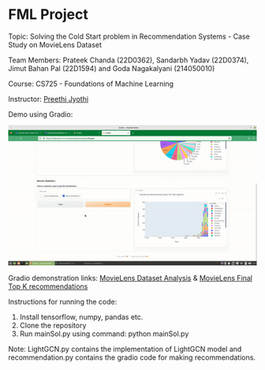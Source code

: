 # FML Project

Topic: Solving the Cold Start problem in Recommendation Systems - Case Study on MovieLens Dataset

Team Members: Prateek Chanda (22D0362), Sandarbh Yadav (22D0374), Jimut Bahan Pal (22D1594) and Goda Nagakalyani (214050010)

Course: CS725 - Foundations of Machine Learning

Instructor: [Preethi Jyothi](https://www.cse.iitb.ac.in/~pjyothi/)

Demo using Gradio:

![](fml_gradio.gif)

Gradio demonstration links: [MovieLens Dataset Analysis](https://fmlprojectcs725-movielensdatasetanalysis.hf.space/) & [MovieLens Final Top K recommendations](https://fmlprojectcs725-recommendationmovielens.hf.space/)

Instructions for running the code:

1. Install tensorflow, numpy, pandas etc.
2. Clone the repository
3. Run mainSol.py using command: python mainSol.py

Note: LightGCN.py contains the implementation of LightGCN model and recommendation.py contains the gradio code for making recommendations.
